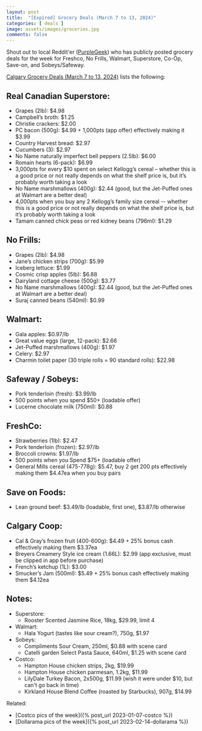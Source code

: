 ```yaml
---
layout: post
title:  "[Expired] Grocery Deals (March 7 to 13, 2024)"
categories: [ deals ]
image: assets/images/groceries.jpg
comments: false
---
```


Shout out to local Reddit'er ([PurpleGeek](https://www.reddit.com/user/PurpleGeek/)) who has publicly posted grocery deals for the week for Freshco, No Frills, Walmart, Superstore, Co-Op, Save-on, and Sobeys/Safeway.

[Calgary Grocery Deals (March 7 to 13, 2024)](https://www.reddit.com/r/Calgary/comments/1b8e62c/calgary_groceries_deals_march_7_to_13_2024/) lists the following:

## Real Canadian Superstore:
- Grapes (2lb): $4.98
- Campbell’s broth: $1.25
- Christie crackers: $2.00
- PC bacon (500g): $4.99 + 1,000pts (app offer) effectively making it $3.99
- Country Harvest bread: $2.97
- Cucumbers (3): $2.97
- No Name naturally imperfect bell peppers (2.5lb): $6.00
- Romain hearts (6-pack): $6.99
- 3,000pts for every $10 spent on select Kellogg’s cereal – whether this is a good price or not really depends on what the shelf price is, but it’s probably worth taking a look
- No Name marshmallows (400g): $2.44 (good, but the Jet-Puffed ones at Walmart are a better deal)
- 4,000pts when you buy any 2 Kellogg’s family size cereal -- whether this is a good price or not really depends on what the shelf price is, but it’s probably worth taking a look
- Tamam canned chick peas or red kidney beans (796ml): $1.29

## No Frills:
- Grapes (2lb): $4.98
- Jane’s chicken strips (700g): $5.99
- Iceberg lettuce: $1.99
- Cosmic crisp apples (5lb): $6.88
- Dairyland cottage cheese (500g): $3.77
- No Name marshmallows (400g): $2.44 (good, but the Jet-Puffed ones at Walmart are a better deal)
- Suraj canned beans (540ml): $0.99

## Walmart:
- Gala apples: $0.97/lb
- Great value eggs (large, 12-pack): $2.66
- Jet-Puffed marshmallows (400g): $1.97
- Celery: $2.97
- Charmin toilet paper (30 triple rolls = 90 standard rolls): $22.98

## Safeway / Sobeys:
- Pork tenderloin (fresh): $3.99/lb
- 500 points when you spend $50+ (loadable offer)
- Lucerne chocolate milk (750ml): $0.88

## FreshCo:
- Strawberries (1lb): $2.47
- Pork tenderloin (frozen): $2.97/lb
- Broccoli crowns: $1.97/lb
- 500 points when you Spend $75+ (loadable offer)
- General Mills cereal (475-778g): $5.47, buy 2 get 200 pts effectively making them $4.47ea when you buy pairs

## Save on Foods:
- Lean ground beef: $3.49/lb (loadable, first one), $3.87/lb otherwise

## Calgary Coop:
- Cal & Gray’s frozen fruit (400-600g): $4.49 + 25% bonus cash effectively making them $3.37ea
- Breyers Creamery Style ice cream (1.66L): $2.99 (app exclusive, must be clipped in app before purchase)
- French’s ketchup (1L): $3.00
- Smucker’s Jam (500ml): $5.49 + 25% bonus cash effectively making them $4.12ea


## Notes:
- Superstore:
    - Rooster Scented Jasmine Rice, 18kg, $29.99, limit 4
- Walmart:
    - Hala Yogurt (tastes like sour cream?), 750g, $1.97
- Sobeys:
    - Compliments Sour Cream, 250ml, $0.88 with scene card
    - Catelli garden Select Pasta Sauce, 640ml, $1.25 with scene card
- Costco:
    - Hampton House chicken strips, 2kg, $19.99
    - Hampton House chicken parmesan, 1.2kg, $11.99
    - LilyDale Turkey Bacon, 2x500g, $11.99  (wish it were under $10, but can't go back in time)
    - Kirkland House Blend Coffee (roasted by Starbucks), 907g, $14.99

Related:
 - [Costco pics of the week]({% post_url 2023-01-07-costco %})
 - [Dollarama pics of the week]({% post_url 2023-02-14-dollarama %})


 